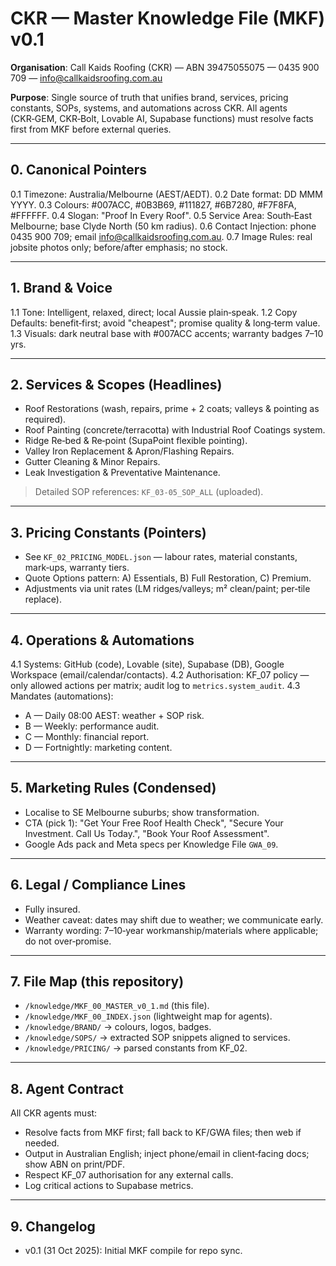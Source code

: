 # CKR — Master Knowledge File (MKF) v0.1

**Organisation**: Call Kaids Roofing (CKR) — ABN 39475055075 — 0435 900 709 — info@callkaidsroofing.com.au

**Purpose**: Single source of truth that unifies brand, services, pricing constants, SOPs, systems, and automations across CKR. All agents (CKR‑GEM, CKR‑Bolt, Lovable AI, Supabase functions) must resolve facts first from MKF before external queries.

---

## 0. Canonical Pointers
0.1 Timezone: Australia/Melbourne (AEST/AEDT).
0.2 Date format: DD MMM YYYY.
0.3 Colours: #007ACC, #0B3B69, #111827, #6B7280, #F7F8FA, #FFFFFF.
0.4 Slogan: "Proof In Every Roof".
0.5 Service Area: South‑East Melbourne; base Clyde North (50 km radius).
0.6 Contact Injection: phone 0435 900 709; email info@callkaidsroofing.com.au.
0.7 Image Rules: real jobsite photos only; before/after emphasis; no stock.

---

## 1. Brand & Voice
1.1 Tone: Intelligent, relaxed, direct; local Aussie plain‑speak.
1.2 Copy Defaults: benefit‑first; avoid "cheapest"; promise quality & long‑term value.
1.3 Visuals: dark neutral base with #007ACC accents; warranty badges 7–10 yrs.

---

## 2. Services & Scopes (Headlines)
- Roof Restorations (wash, repairs, prime + 2 coats; valleys & pointing as required).
- Roof Painting (concrete/terracotta) with Industrial Roof Coatings system.
- Ridge Re‑bed & Re‑point (SupaPoint flexible pointing).
- Valley Iron Replacement & Apron/Flashing Repairs.
- Gutter Cleaning & Minor Repairs.
- Leak Investigation & Preventative Maintenance.

> Detailed SOP references: `KF_03‑05_SOP_ALL` (uploaded).

---

## 3. Pricing Constants (Pointers)
- See `KF_02_PRICING_MODEL.json` — labour rates, material constants, mark‑ups, warranty tiers.
- Quote Options pattern: A) Essentials, B) Full Restoration, C) Premium.
- Adjustments via unit rates (LM ridges/valleys; m² clean/paint; per‑tile replace).

---

## 4. Operations & Automations
4.1 Systems: GitHub (code), Lovable (site), Supabase (DB), Google Workspace (email/calendar/contacts).
4.2 Authorisation: KF_07 policy — only allowed actions per matrix; audit log to `metrics.system_audit`.
4.3 Mandates (automations):
- A — Daily 08:00 AEST: weather + SOP risk.
- B — Weekly: performance audit.
- C — Monthly: financial report.
- D — Fortnightly: marketing content.

---

## 5. Marketing Rules (Condensed)
- Localise to SE Melbourne suburbs; show transformation.
- CTA (pick 1): "Get Your Free Roof Health Check", "Secure Your Investment. Call Us Today.", "Book Your Roof Assessment".
- Google Ads pack and Meta specs per Knowledge File `GWA_09`.

---

## 6. Legal / Compliance Lines
- Fully insured.
- Weather caveat: dates may shift due to weather; we communicate early.
- Warranty wording: 7–10‑year workmanship/materials where applicable; do not over‑promise.

---

## 7. File Map (this repository)
- `/knowledge/MKF_00_MASTER_v0_1.md` (this file).
- `/knowledge/MKF_00_INDEX.json` (lightweight map for agents).
- `/knowledge/BRAND/` → colours, logos, badges.
- `/knowledge/SOPS/` → extracted SOP snippets aligned to services.
- `/knowledge/PRICING/` → parsed constants from KF_02.

---

## 8. Agent Contract
All CKR agents must:
- Resolve facts from MKF first; fall back to KF/GWA files; then web if needed.
- Output in Australian English; inject phone/email in client‑facing docs; show ABN on print/PDF.
- Respect KF_07 authorisation for any external calls.
- Log critical actions to Supabase metrics.

---

## 9. Changelog
- v0.1 (31 Oct 2025): Initial MKF compile for repo sync.

